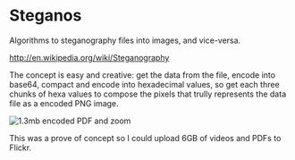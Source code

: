 Steganos
=======

Algorithms to steganography files into images, and vice-versa.

http://en.wikipedia.org/wiki/Steganography

The concept is easy and creative: get the data from the file, encode into base64, compact and encode into hexadecimal values, so get each three chunks of hexa values to compose the pixels that trully represents the data file as a encoded PNG image.

![1.3mb encoded PDF and zoom](https://raw.github.com/rafapolo/steganos/master/sample.png)

This was a prove of concept so I could upload 6GB of videos and PDFs to Flickr.